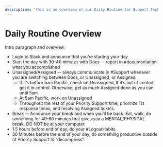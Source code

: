 ```yaml
---
description: 'This is an overview of our Daily Routine for Support Techs at GiveWP'
---
```


# Daily Routine Overview

Intro paragraph and overview:

* Login to Slack and announce that you’re starting your day
* Start the day with 30-40 minutes with Docs -- report in #documentation what you accomplished
* Unassigned/Assigned -- always communicate in #Support whenever you are switching between Docs, or Unassigned, or Assigned
    * If it’s before 5am Pacific, check on Unassigned, If it’s out of control, get it in control. Otherwise, get as much Assigned done as you can until 5am
    * At 5am Pacific, work on Unassigned
    * Throughout the rest of your Priority Support time, prioritize 1st response times, and resolving Assigned tickets.
* Break -- Announce your break and when you’ll be back. Eat, walk, do something for 40-60 minutes that gives you a MENTAL/PHYSICAL break. DO NOT be at your computer.
* 1.5 hours before end of day, do your #LogoutHabits
* 30 Minutes before the end of your day, do something productive outside of Priority Support to “decompress”.
